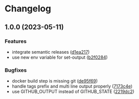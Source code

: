 # Changelog

## 1.0.0 (2023-05-11)


### Features

* integrate semantic releases ([d1ea217](https://github.com/actionhippie/calens/commit/d1ea217f80b616948ff2c3fd12dcba206cf8b638))
* use new env variable for set-output ([b2f0284](https://github.com/actionhippie/calens/commit/b2f0284753db9695345e7d9ac1dba0bf9a63b00c))


### Bugfixes

* docker build step is missing git ([de95f69](https://github.com/actionhippie/calens/commit/de95f69b84994169d225dc38841f8a0f1841956f))
* handle tags prefix and multi line output properly ([7173c4e](https://github.com/actionhippie/calens/commit/7173c4e1301d8306ff01a7e9aeabbf27d5e3bdac))
* use GITHUB_OUTPUT instead of GITHUB_STATE ([2219dc2](https://github.com/actionhippie/calens/commit/2219dc22d1204ae4b7cae92f96374dd9f555f377))
